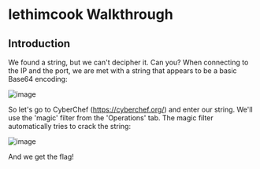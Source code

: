 # lethimcook Walkthrough

## Introduction

We found a string, but we can't decipher it. Can you? When connecting to the IP and the port, we are met with a string that appears to be a basic Base64 encoding:

![image](https://github.com/CTF-Citadel/challenges/assets/115781703/fb8b34d3-aa12-4126-a234-40f49c011d98)

So let's go to CyberChef (https://cyberchef.org/) and enter our string. We'll use the 'magic' filter from the 'Operations' tab. The magic filter automatically tries to crack the string:

![image](https://github.com/CTF-Citadel/challenges/assets/115781703/648627fe-86a4-4931-87c1-2776299fd307)

And we get the flag!
